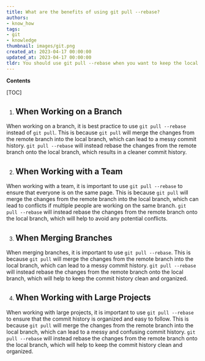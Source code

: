 ```yaml
---
title: What are the benefits of using git pull --rebase?
authors:
- know_how
tags:
- git
- knowledge
thumbnail: images/git.png
created_at: 2023-04-17 00:00:00
updated_at: 2023-04-17 00:00:00
tldr: You should use git pull --rebase when you want to keep the local changes in your repository and apply the remote changes on top of them.
---
```


**Contents**

[TOC]

1. ## When Working on a Branch
When working on a branch, it is best practice to use `git pull --rebase` instead of `git pull`. This is because `git pull` will merge the changes from the remote branch into the local branch, which can lead to a messy commit history. `git pull --rebase` will instead rebase the changes from the remote branch onto the local branch, which results in a cleaner commit history.

2. ## When Working with a Team
When working with a team, it is important to use `git pull --rebase` to ensure that everyone is on the same page. This is because `git pull` will merge the changes from the remote branch into the local branch, which can lead to conflicts if multiple people are working on the same branch. `git pull --rebase` will instead rebase the changes from the remote branch onto the local branch, which will help to avoid any potential conflicts.

3. ## When Merging Branches
When merging branches, it is important to use `git pull --rebase`. This is because `git pull` will merge the changes from the remote branch into the local branch, which can lead to a messy commit history. `git pull --rebase` will instead rebase the changes from the remote branch onto the local branch, which will help to keep the commit history clean and organized.

4. ## When Working with Large Projects
When working with large projects, it is important to use `git pull --rebase` to ensure that the commit history is organized and easy to follow. This is because `git pull` will merge the changes from the remote branch into the local branch, which can lead to a messy and confusing commit history. `git pull --rebase` will instead rebase the changes from the remote branch onto the local branch, which will help to keep the commit history clean and organized.
